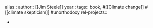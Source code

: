 alias::
author:: [[Jim Steele]]
year::
tags:: book, #[[Climate change]] #[[climate skepticism]] #unorthodoxy
rel-projects::

-
